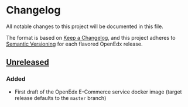 # Changelog

All notable changes to this project will be documented in this file.

The format is based on [Keep a Changelog](https://keepachangelog.com/en/1.0.0/),
and this project adheres to [Semantic
Versioning](https://semver.org/spec/v2.0.0.html) for each flavored OpenEdx
release.

## [Unreleased]

### Added

- First draft of the OpenEdx E-Commerce service docker image (target release
  defaults to the `master` branch)

[unreleased]: https://github.com/openfun/openedx-docker
